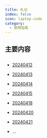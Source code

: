 ```yaml
---
title: 札记
index: false
icon: laptop-code
category:
  - 使用指南
---
```


<Catalog />

## 主要内容
<!-- more -->
##
- [20240412](20240412.md)
- [20240413](20240413.md)
- [20240414](20240414.md)
- [20240415](20240415.md)
- [20240418](20240418.md)
- [20240420](20240420.md)
- [20240421](20240421.md)

- ...




